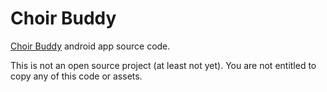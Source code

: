 # Choir Buddy

[Choir Buddy](https://play.google.com/store/apps/details?id=pl.waw.echo.choirbuddy) android app source code.

This is not an open source project (at least not yet). You are not entitled to copy any of this code or assets.
